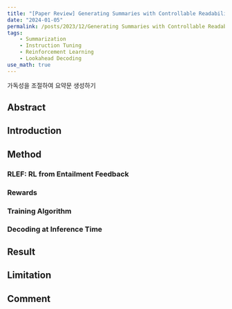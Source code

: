 ```yaml
---
title: "[Paper Review] Generating Summaries with Controllable Readability Levels (EMNLP 2023)"
date: "2024-01-05"
permalink: /posts/2023/12/Generating Summaries with Controllable Readability Levels/
tags:
    - Summarization
    - Instruction Tuning
    - Reinforcement Learning
    - Lookahead Decoding
use_math: true
---
```


가독성을 조절하여 요약문 생성하기

## Abstract



## Introduction



## Method



### RLEF: RL from Entailment Feedback

### Rewards



### Training Algorithm



### Decoding at Inference Time


## Result



## Limitation



## Comment


